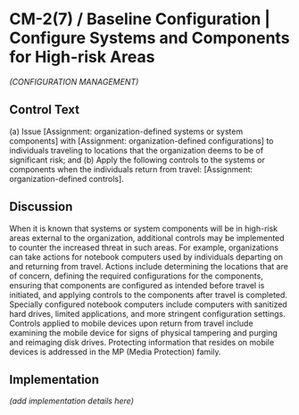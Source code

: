 # CM-2(7) / Baseline Configuration | Configure Systems and Components for High-risk Areas

_(CONFIGURATION MANAGEMENT)_

## Control Text


(a) Issue [Assignment: organization-defined systems or system components] with [Assignment: organization-defined configurations] to individuals traveling to locations that the organization deems to be of significant risk; and
(b) Apply the following controls to the systems or components when the individuals return from travel: [Assignment: organization-defined controls].

## Discussion

When it is known that systems or system components will be in high-risk areas external to the organization, additional controls may be implemented to counter the increased threat in such areas. For example, organizations can take actions for notebook computers used by individuals departing on and returning from travel. Actions include determining the locations that are of concern, defining the required configurations for the components, ensuring that components are configured as intended before travel is initiated, and applying controls to the components after travel is completed. Specially configured notebook computers include computers with sanitized hard drives, limited applications, and more stringent configuration settings. Controls applied to mobile devices upon return from travel include examining the mobile device for signs of physical tampering and purging and reimaging disk drives. Protecting information that resides on mobile devices is addressed in the MP (Media Protection) family.

## Implementation

_(add implementation details here)_